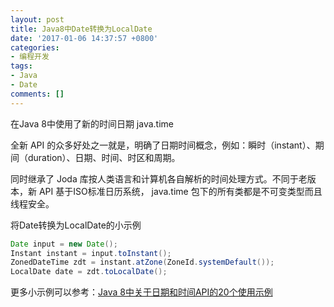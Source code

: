 ```yaml
---
layout: post
title: Java8中Date转换为LocalDate
date: '2017-01-06 14:37:57 +0800'
categories:
- 编程开发
tags:
- Java
- Date
comments: []
---
```

在Java 8中使用了新的时间日期 java.time

全新 API 的众多好处之一就是，明确了日期时间概念，例如：瞬时（instant）、期间（duration）、日期、时间、时区和周期。

同时继承了 Joda 库按人类语言和计算机各自解析的时间处理方式。不同于老版本，新 API 基于ISO标准日历系统， java.time 包下的所有类都是不可变类型而且线程安全。

将Date转换为LocalDate的小示例

```java
Date input = new Date();
Instant instant = input.toInstant();
ZonedDateTime zdt = instant.atZone(ZoneId.systemDefault());
LocalDate date = zdt.toLocalDate();
```

更多小示例可以参考：[Java 8中关于日期和时间API的20个使用示例](http://www.tuicool.com/articles/j2yAve3)
